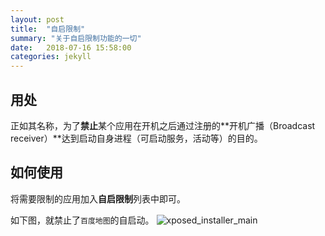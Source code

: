 ```yaml
---
layout: post
title:  "自启限制"
summary: "关于自启限制功能的一切"
date:   2018-07-16 15:58:00
categories: jekyll
---
```

<!-- more -->

## 用处
正如其名称，为了**禁止**某个应用在开机之后通过注册的**开机广播（Broadcast receiver）**达到启动自身进程（可启动服务，活动等）的目的。

## 如何使用
将需要限制的应用加入**自启限制**列表中即可。

如下图，就禁止了`百度地图`的自启动。
![xposed_installer_main](/X-APM/assets/post-start-blocker/Boot-Blocker-Sample.png)
